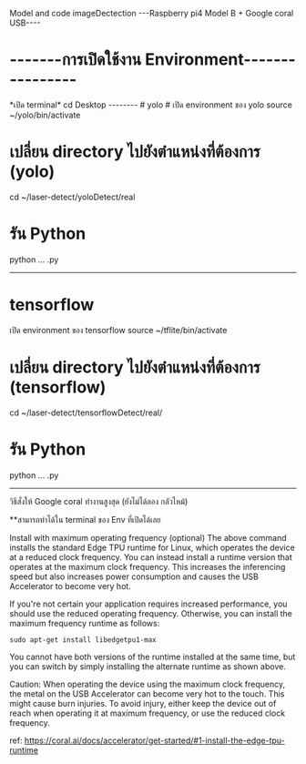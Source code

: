 Model and code imageDectection
---Raspberry pi4 Model B + Google coral USB----

<h1>-------การเปิดใช้งาน Environment----------------</h1>
*เปิด terminal*
cd Desktop
--------
# yolo
# เปิด environment ของ yolo
source ~/yolo/bin/activate

# เปลี่ยน directory ไปยังตำแหน่งที่ต้องการ (yolo)
cd ~/laser-detect/yoloDetect/real

# รัน Python
python ... .py

-------
# tensorflow

เปิด environment ของ tensorflow
source ~/tflite/bin/activate

# เปลี่ยน directory ไปยังตำแหน่งที่ต้องการ (tensorflow)
cd ~/laser-detect/tensorflowDetect/real/

# รัน Python
python ... .py

-------------------------------------
วิธีสั่งให้ Google coral ทำงานสูงสุด (ยังไม่ได้ลอง กลัวไหม้)

**สามารถทำได้ใน terminal ของ Env ที่เปิดได้เลย

Install with maximum operating frequency (optional)
The above command installs the standard Edge TPU runtime for Linux, which operates the device at a reduced clock frequency. You can instead install a runtime version that operates at the maximum clock frequency. This increases the inferencing speed but also increases power consumption and causes the USB Accelerator to become very hot.

If you're not certain your application requires increased performance, you should use the reduced operating frequency. Otherwise, you can install the maximum frequency runtime as follows:

```sudo apt-get install libedgetpu1-max```

You cannot have both versions of the runtime installed at the same time, but you can switch by simply installing the alternate runtime as shown above.

Caution: When operating the device using the maximum clock frequency, the metal on the USB Accelerator can become very hot to the touch. This might cause burn injuries. To avoid injury, either keep the device out of reach when operating it at maximum frequency, or use the reduced clock frequency.

ref: https://coral.ai/docs/accelerator/get-started/#1-install-the-edge-tpu-runtime



